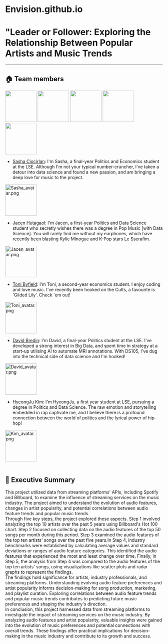 # Envision.github.io

# "Leader or Follower: Exploring the Relationship Between Popular Artists and Music Trends
___

## 🏠 Team members

<p float="left">
  <img src="https://github.com/sashaciocirlan/LSE---DS105L---Envision/assets/114475296/d2018c54-0246-45b8-96dd-dae77aba42cd" width="100" />
  <img src="https://github.com/sashaciocirlan/LSE---DS105L---Envision/assets/114475296/6d371631-3dc2-4b9a-a511-742b96f66719" width="100" /> 
  <img src="https://github.com/sashaciocirlan/LSE---DS105L---Envision/assets/114475296/86581025-4645-4ac9-94c7-9f65cb14a105" width="100" />
  <img src="https://github.com/sashaciocirlan/LSE---DS105L---Envision/assets/114475296/7e459764-9f5c-4b05-942f-cb9dff9c084d" width="100" /> 
  <img src="https://github.com/sashaciocirlan/LSE---DS105L---Envision/assets/114475296/f575137f-2aa2-4ba6-8f05-3114fd3118da" width="100" />
</p>



- [Sasha Ciocirlan](): I'm Sasha, a final-year Politics and Economics student at the LSE. Although I'm not your typical number-cruncher, I've taken a detour into data science and found a new passion, and am bringing a deep love for music to the project.

<img width="100" alt="Sasha_avatar.png" src="https://github.com/sashaciocirlan/LSE---DS105L---Envision/assets/114475296/13993693-ec00-4aad-a08b-4f75abfd64fe">

- [Jacen Hutagaol](): I'm Jacen, a first-year Politics and Data Science student who secretly wishes there was a degree in Pop Music [with Data Science]. You will rarely find me without my earphones, which have recently been blasting Kylie Minogue and K-Pop stars Le Sserafim.

<img width="100" alt="Jacen_avatar.png" src="https://github.com/sashaciocirlan/LSE---DS105L---Envision/assets/114475296/2d45fdb8-a019-4f47-86a1-bbb501877cce">

- [Toni Byfield](): I'm Toni, a second-year economics student. I enjoy coding and love music. I've recently been hooked on the Cults, a favourite is 'Gilded Lily'. Check 'em out!

<img width="100" alt="Toni_avatar.png" src="https://github.com/sashaciocirlan/LSE---DS105L---Envision/assets/114475296/4f3b36d8-d58c-4082-a908-094a60624f2f">

- [David Bredin](): I'm David, a final-year Politics student at the LSE. I've developed a strong interest in Big Data, and spent time in strategy at a start-up utilising AI to automate MRI annotations. With DS105, I've dug into the technical side of data science and I'm hooked! 

<img width="100" alt="David_avatar.png" src="https://github.com/sashaciocirlan/LSE---DS105L---Envision/assets/114475296/808c70a9-52ab-4519-a36c-98c6607ae2c6">

- [HyeongJu Kim](): I'm HyeongJu, a first year student at LSE, pursuing a degree in Politics and Data Science. The raw emotion and storytelling embedded in rap captivate me, and I believe there is a profound connection between the world of politics and the lyrical power of hip-hop!

<img width="100" alt="Kim_avatar.png" src="https://github.com/sashaciocirlan/LSE---DS105L---Envision/assets/114475296/a08e30f4-001a-40c3-a42e-b72c7aeadeaa">

<br>
<br>

## 📝 Executive Summary
This project utilized data from streaming platforms' APIs, including Spotify and Billboard, to examine the influence of streaming services on the music industry. The project aimed to understand the evolution of audio features, changes in artist popularity, and potential correlations between audio feature trends and popular music trends.<br>
Through five key steps, the project explored these aspects. Step 1 involved analyzing the top 10 artists over the past 5 years using Billboard's Hot 100 chart. Step 2 focused on collecting data on the audio features of the top 50 songs per month during this period. Step 3 examined the audio features of the top ten artists' songs over the past five years.In Step 4, industry benchmarks were established by calculating average values and standard deviations or ranges of audio feature categories. This identified the audio features that experienced the most and least change over time. Finally, in Step 5, the analysis from Step 4 was compared to the audio features of the top ten artists' songs, using visualizations like scatter plots and radar graphs to represent the findings.<br>
The findings hold significance for artists, industry professionals, and streaming platforms. Understanding evolving audio feature preferences and artist popularity informs decision-making for song production, marketing, and playlist curation. Exploring correlations between audio feature trends and popular music trends contributes to predicting future music preferences and shaping the industry's direction.<br>
In conclusion, this project harnessed data from streaming platforms to investigate the impact of streaming services on the music industry. By analyzing audio features and artist popularity, valuable insights were gained into the evolution of music preferences and potential connections with overall trends. These findings offer practical implications for decision-making in the music industry and contribute to its growth and success.
